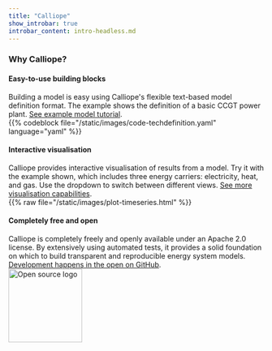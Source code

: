 ```yaml
---
title: "Calliope"
show_introbar: true
introbar_content: intro-headless.md
---
```


### Why Calliope?

<div class="hl">
<div class="hl-row hl-row-odd">
        <div class="hl-label"><h4>Easy-to-use building blocks</h4>Building a model is easy using Calliope's flexible text-based model definition format. The example shows the definition of a basic CCGT power plant. <a href="https://calliope.readthedocs.io/en/stable/user/tutorials_01_national.html">See example model tutorial</a>.</div>
        <div class="hl-img">{{% codeblock file="/static/images/code-techdefinition.yaml" language="yaml" %}}</div>
    </div>
    <div class="hl-row hl-row-even">
        <div class="hl-label"><h4>Interactive visualisation</h4>Calliope provides interactive visualisation of results from a model. Try it with the example shown, which includes three energy carriers: electricity, heat, and gas. Use the dropdown to switch between different views. <a href="https://calliope.readthedocs.io/en/stable/user/analysing.html#visualising-results">See more visualisation capabilities</a>.</div>
        <div class="hl-img plotly-container">{{% raw file="/static/images/plot-timeseries.html" %}}</div>
    </div>
    <div class="hl-row hl-row-odd">
        <div class="hl-label"><h4>Completely free and open</h4>Calliope is completely freely and openly available under an Apache 2.0 license. By extensively using automated tests, it provides a solid foundation on which to build transparent and reproducible energy system models. <a href="https://github.com/calliope-project/calliope">Development happens in the open on GitHub</a>.</div>
        <div class="hl-img right"><img alt="Open source logo" src="/images/opensource.png" width="145"></div>
    </div>
</div>
